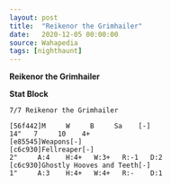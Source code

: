 ```yaml
---
layout: post
title:  "Reikenor the Grimhailer"
date:   2020-12-05 00:00:00
source: Wahapedia
tags: [nighthaunt]
---
```


**Reikenor the Grimhailer**

**Stat Block**
```
7/7 Reikenor the Grimhailer
```

```
[56f442]M     W     B     Sa    [-]
14"   7     10    4+    
[e85545]Weapons[-]
[c6c930]Fellreaper[-]
2"     A:4    H:4+   W:3+   R:-1   D:2   
[c6c930]Ghostly Hooves and Teeth[-]
1"     A:3    H:4+   W:4+   R:-    D:1   
```
    